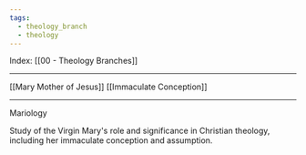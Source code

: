 ```yaml
---
tags:
  - theology_branch
  - theology
---
```

Index: [[00 - Theology Branches]]

---

[[Mary Mother of Jesus]]
[[Immaculate Conception]]

---

Mariology

Study of the Virgin Mary's role and significance in Christian theology, including her immaculate conception and assumption.